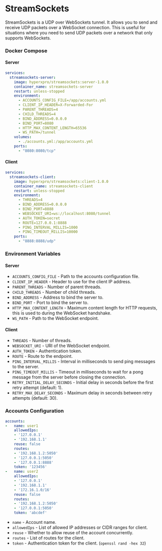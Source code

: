 # StreamSockets
StreamSockets is a UDP over WebSockets tunnel. It allows you to send and receive UDP packets over a WebSocket connection. 
This is useful for situations where you need to send UDP packets over a network that only supports WebSockets.

### Docker Compose

#### Server
```yaml
services:
  streamsockets-server:
    image: hyperxpro/streamsockets:server-1.0.0
    container_name: streamsockets-server
    restart: unless-stopped
    environment:
      - ACCOUNTS_CONFIG_FILE=/app/accounts.yml
      - CLIENT_IP_HEADER=X-Forwarded-For
      - PARENT_THREADS=4
      - CHILD_THREADS=4
      - BIND_ADDRESS=0.0.0.0
      - BIND_PORT=8080
      - HTTP_MAX_CONTENT_LENGTH=65536
      - WS_PATH=/tunnel
    volumes:
      - ./accounts.yml:/app/accounts.yml
    ports:
      - "8080:8080/tcp"
```

#### Client

```yaml
services:
  streamsockets-client:
    image: hyperxpro/streamsockets:client-1.0.0
    container_name: streamsockets-client
    restart: unless-stopped
    environment:
      - THREADS=4
      - BIND_ADDRESS=0.0.0.0
      - BIND_PORT=8888
      - WEBSOCKET_URI=ws://localhost:8080/tunnel
      - AUTH_TOKEN=secret
      - ROUTE=127.0.0.1:8888
      - PING_INTERVAL_MILLIS=1000
      - PING_TIMEOUT_MILLIS=10000
    ports:
      - "8888:8888/udp"
```

### Environment Variables

#### Server
- `ACCOUNTS_CONFIG_FILE` - Path to the accounts configuration file.
- `CLIENT_IP_HEADER` - Header to use for the client IP address.
- `PARENT_THREADS` - Number of parent threads.
- `CHILD_THREADS` - Number of child threads.
- `BIND_ADDRESS` - Address to bind the server to.
- `BIND_PORT` - Port to bind the server to.
- `HTTP_MAX_CONTENT_LENGTH` - Maximum content length for HTTP requests, this is used to during the WebSocket handshake.
- `WS_PATH` - Path to the WebSocket endpoint.

#### Client
- `THREADS` - Number of threads.
- `WEBSOCKET_URI` - URI of the WebSocket endpoint. 
- `AUTH_TOKEN` - Authentication token.
- `ROUTE` - Route to the endpoint.
- `PING_INTERVAL_MILLIS` - Interval in milliseconds to send ping messages to the server.
- `PING_TIMEOUT_MILLIS` - Timeout in milliseconds to wait for a pong message from the server before closing the connection.
- `RETRY_INITIAL_DELAY_SECONDS` - Initial delay in seconds before the first retry attempt (default: 1).
- `RETRY_MAX_DELAY_SECONDS` - Maximum delay in seconds between retry attempts (default: 30).

### Accounts Configuration

```yaml
accounts:
-   name: user1
    allowedIps:
    - '127.0.0.1'
    - '192.168.1.1'
    reuse: false
    routes:
    - '192.168.1.2:5050'
    - '127.0.0.1:5050'
    - '127.0.0.1:8888'
    token: '123456'
-   name: user2
    allowedIps:
    - '127.0.0.1'
    - '192.168.1.1'
    - '172.16.1.0/16'
    reuse: false
    routes:
    - '192.168.1.2:5050'
    - '127.0.0.1:5050'
    token: 'abcdef'

```

- `name` - Account name.
- `allowedIps` - List of allowed IP addresses or CIDR ranges for client.
- `reuse` - Whether to allow reuse of the account concurrently.
- `routes` - List of routes for the client.
- `token` - Authentication token for the client. (`openssl rand -hex 32`)
